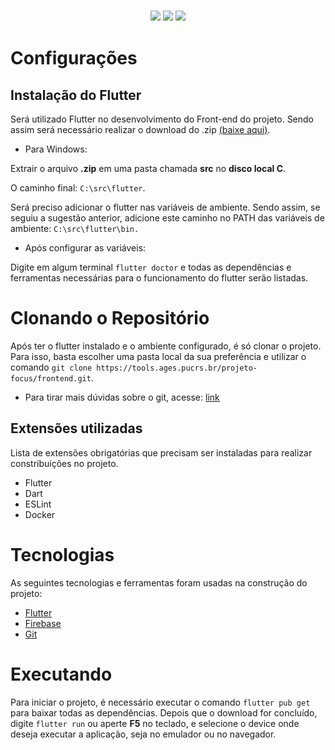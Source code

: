 
<h3 align="center">
  <img src="https://img.shields.io/badge/flutter-3.7.1-blue" />
  <img src="https://img.shields.io/badge/sistem-Android%20%7C%20iOS-blue" />
  <img src="https://img.shields.io/badge/platform-Windows%20%7C%20Linux%20%7C%20MacOS-blue" />
</h3>

# Configurações

## Instalação do Flutter

Será utilizado Flutter no desenvolvimento do Front-end do projeto. Sendo assim será necessário realizar o download do .zip [(baixe aqui)](https://docs.flutter.dev/get-started/install).

- Para Windows:

Extrair o arquivo **.zip** em uma pasta chamada **src** no **disco local C**. 

O caminho final: `C:\src\flutter`.

Será preciso adicionar o flutter nas variáveis de ambiente. Sendo assim, se seguiu a sugestão anterior, adicione este caminho no PATH das variáveis de ambiente: `C:\src\flutter\bin.`

- Após configurar as variáveis:

Digite em algum terminal `flutter doctor` e todas as dependências e ferramentas necessárias para o funcionamento do flutter serão listadas.

# Clonando o Repositório

Após ter o flutter instalado e o ambiente configurado, é só clonar o projeto. Para isso, basta escolher uma pasta local da sua preferência e utilizar o comando `git clone https://tools.ages.pucrs.br/projeto-focus/frontend.git`.

 - Para tirar mais dúvidas sobre o git, acesse: [link](https://tools.ages.pucrs.br/projeto-focus/wiki/-/wikis/processos#instala%C3%A7%C3%A3o-do-git)  

## Extensões utilizadas
Lista de extensões obrigatórias que precisam ser instaladas para realizar constribuições no projeto.

- Flutter
- Dart
- ESLint
- Docker

# Tecnologias

As seguintes tecnologias e ferramentas foram usadas na construção do projeto:

- [Flutter](https://flutter.dev/)
- [Firebase](https://firebase.google.com/)
- [Git](https://git-scm.com/)
 # Executando

Para iniciar o projeto, é necessário executar o comando `flutter pub get` para baixar todas as dependências. Depois que o download for concluído, digite `flutter run` ou aperte **F5** no teclado, e selecione o device onde deseja executar a aplicação, seja no emulador ou no navegador.



